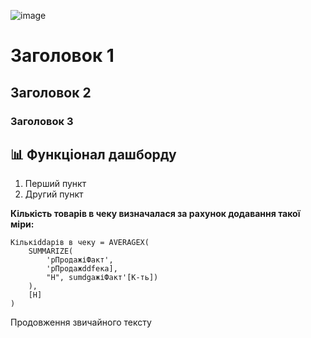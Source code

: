 ![image](https://github.com/user-attachments/assets/4f6ff947-31d6-44ca-9467-ccee78fec7f1)
# Заголовок 1
## Заголовок 2
### Заголовок 3
## 📊 Функціонал дашборду

1.  Перший пункт
2. Другий пункт

**Кількість товарів в чеку визначалася за рахунок додавання такої міри:**

```dax
Кількіddарів в чеку = AVERAGEX(
    SUMMARIZE(
        'рПродажіФакт',
        'рПродажddfека], 
        "Н", sumdgажіФакт'[К-ть])
    ),
    [Н]
)
```

Продовження звичайного тексту
